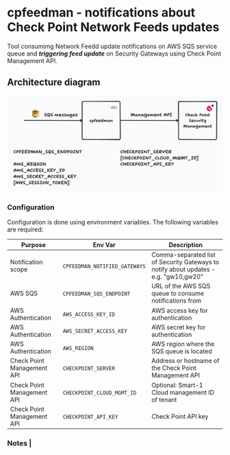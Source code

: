 # cpfeedman - notifications about Check Point Network Feeds updates

Tool consumimg Network Feedd update notifications on AWS SQS service queue
and ***triggering feed update*** on Security Gateways using Check Point Management API.

## Architecture diagram

![architecture diagram](./img/arch.png)

### Configuration

Configuration is done using environment variables. The following variables are required:

| Purpose                | Env Var                | Description                                                      |
|------------------------|------------------------|------------------------------------------------------------------|
| Notification scope | `CPFEEDMAN_NOTIFIED_GATEWAYS` | Comma-separated list of Security Gateways to notify about updates - e.g. "gw10,gw20" |
| AWS SQS         | `CPFEEDMAN_SQS_ENDPOINT`        | URL of the AWS SQS queue to consume notifications from           |
| AWS Authentication         | `AWS_ACCESS_KEY_ID`    | AWS access key for authentication                                |
| AWS Authentication         | `AWS_SECRET_ACCESS_KEY`| AWS secret key for authentication                                |
| AWS Authentication             | `AWS_REGION`           | AWS region where the SQS queue is located                        |
| Check Point Management API | `CHECKPOINT_SERVER`     | Address or hostname of the Check Point Management API                        |
| Check Point Management API    | `CHECKPOINT_CLOUD_MGMT_ID`        |Optional: Smart-1 Cloud management ID of tenant                                  |
| Check Point Management API | `CHECKPOINT_API_KEY`    | Check Point API key

### Notes                                 |